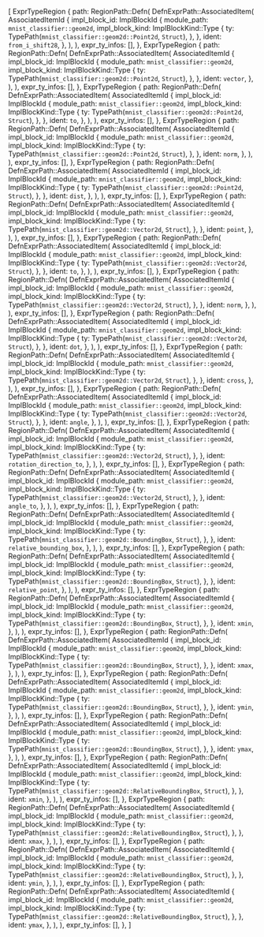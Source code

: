 [
    ExprTypeRegion {
        path: RegionPath::Defn(
            DefnExprPath::AssociatedItem(
                AssociatedItemId {
                    impl_block_id: ImplBlockId {
                        module_path: `mnist_classifier::geom2d`,
                        impl_block_kind: ImplBlockKind::Type {
                            ty: TypePath(`mnist_classifier::geom2d::Point2d`, `Struct`),
                        },
                    },
                    ident: `from_i_shift28`,
                },
            ),
        ),
        expr_ty_infos: [],
    },
    ExprTypeRegion {
        path: RegionPath::Defn(
            DefnExprPath::AssociatedItem(
                AssociatedItemId {
                    impl_block_id: ImplBlockId {
                        module_path: `mnist_classifier::geom2d`,
                        impl_block_kind: ImplBlockKind::Type {
                            ty: TypePath(`mnist_classifier::geom2d::Point2d`, `Struct`),
                        },
                    },
                    ident: `vector`,
                },
            ),
        ),
        expr_ty_infos: [],
    },
    ExprTypeRegion {
        path: RegionPath::Defn(
            DefnExprPath::AssociatedItem(
                AssociatedItemId {
                    impl_block_id: ImplBlockId {
                        module_path: `mnist_classifier::geom2d`,
                        impl_block_kind: ImplBlockKind::Type {
                            ty: TypePath(`mnist_classifier::geom2d::Point2d`, `Struct`),
                        },
                    },
                    ident: `to`,
                },
            ),
        ),
        expr_ty_infos: [],
    },
    ExprTypeRegion {
        path: RegionPath::Defn(
            DefnExprPath::AssociatedItem(
                AssociatedItemId {
                    impl_block_id: ImplBlockId {
                        module_path: `mnist_classifier::geom2d`,
                        impl_block_kind: ImplBlockKind::Type {
                            ty: TypePath(`mnist_classifier::geom2d::Point2d`, `Struct`),
                        },
                    },
                    ident: `norm`,
                },
            ),
        ),
        expr_ty_infos: [],
    },
    ExprTypeRegion {
        path: RegionPath::Defn(
            DefnExprPath::AssociatedItem(
                AssociatedItemId {
                    impl_block_id: ImplBlockId {
                        module_path: `mnist_classifier::geom2d`,
                        impl_block_kind: ImplBlockKind::Type {
                            ty: TypePath(`mnist_classifier::geom2d::Point2d`, `Struct`),
                        },
                    },
                    ident: `dist`,
                },
            ),
        ),
        expr_ty_infos: [],
    },
    ExprTypeRegion {
        path: RegionPath::Defn(
            DefnExprPath::AssociatedItem(
                AssociatedItemId {
                    impl_block_id: ImplBlockId {
                        module_path: `mnist_classifier::geom2d`,
                        impl_block_kind: ImplBlockKind::Type {
                            ty: TypePath(`mnist_classifier::geom2d::Vector2d`, `Struct`),
                        },
                    },
                    ident: `point`,
                },
            ),
        ),
        expr_ty_infos: [],
    },
    ExprTypeRegion {
        path: RegionPath::Defn(
            DefnExprPath::AssociatedItem(
                AssociatedItemId {
                    impl_block_id: ImplBlockId {
                        module_path: `mnist_classifier::geom2d`,
                        impl_block_kind: ImplBlockKind::Type {
                            ty: TypePath(`mnist_classifier::geom2d::Vector2d`, `Struct`),
                        },
                    },
                    ident: `to`,
                },
            ),
        ),
        expr_ty_infos: [],
    },
    ExprTypeRegion {
        path: RegionPath::Defn(
            DefnExprPath::AssociatedItem(
                AssociatedItemId {
                    impl_block_id: ImplBlockId {
                        module_path: `mnist_classifier::geom2d`,
                        impl_block_kind: ImplBlockKind::Type {
                            ty: TypePath(`mnist_classifier::geom2d::Vector2d`, `Struct`),
                        },
                    },
                    ident: `norm`,
                },
            ),
        ),
        expr_ty_infos: [],
    },
    ExprTypeRegion {
        path: RegionPath::Defn(
            DefnExprPath::AssociatedItem(
                AssociatedItemId {
                    impl_block_id: ImplBlockId {
                        module_path: `mnist_classifier::geom2d`,
                        impl_block_kind: ImplBlockKind::Type {
                            ty: TypePath(`mnist_classifier::geom2d::Vector2d`, `Struct`),
                        },
                    },
                    ident: `dot`,
                },
            ),
        ),
        expr_ty_infos: [],
    },
    ExprTypeRegion {
        path: RegionPath::Defn(
            DefnExprPath::AssociatedItem(
                AssociatedItemId {
                    impl_block_id: ImplBlockId {
                        module_path: `mnist_classifier::geom2d`,
                        impl_block_kind: ImplBlockKind::Type {
                            ty: TypePath(`mnist_classifier::geom2d::Vector2d`, `Struct`),
                        },
                    },
                    ident: `cross`,
                },
            ),
        ),
        expr_ty_infos: [],
    },
    ExprTypeRegion {
        path: RegionPath::Defn(
            DefnExprPath::AssociatedItem(
                AssociatedItemId {
                    impl_block_id: ImplBlockId {
                        module_path: `mnist_classifier::geom2d`,
                        impl_block_kind: ImplBlockKind::Type {
                            ty: TypePath(`mnist_classifier::geom2d::Vector2d`, `Struct`),
                        },
                    },
                    ident: `angle`,
                },
            ),
        ),
        expr_ty_infos: [],
    },
    ExprTypeRegion {
        path: RegionPath::Defn(
            DefnExprPath::AssociatedItem(
                AssociatedItemId {
                    impl_block_id: ImplBlockId {
                        module_path: `mnist_classifier::geom2d`,
                        impl_block_kind: ImplBlockKind::Type {
                            ty: TypePath(`mnist_classifier::geom2d::Vector2d`, `Struct`),
                        },
                    },
                    ident: `rotation_direction_to`,
                },
            ),
        ),
        expr_ty_infos: [],
    },
    ExprTypeRegion {
        path: RegionPath::Defn(
            DefnExprPath::AssociatedItem(
                AssociatedItemId {
                    impl_block_id: ImplBlockId {
                        module_path: `mnist_classifier::geom2d`,
                        impl_block_kind: ImplBlockKind::Type {
                            ty: TypePath(`mnist_classifier::geom2d::Vector2d`, `Struct`),
                        },
                    },
                    ident: `angle_to`,
                },
            ),
        ),
        expr_ty_infos: [],
    },
    ExprTypeRegion {
        path: RegionPath::Defn(
            DefnExprPath::AssociatedItem(
                AssociatedItemId {
                    impl_block_id: ImplBlockId {
                        module_path: `mnist_classifier::geom2d`,
                        impl_block_kind: ImplBlockKind::Type {
                            ty: TypePath(`mnist_classifier::geom2d::BoundingBox`, `Struct`),
                        },
                    },
                    ident: `relative_bounding_box`,
                },
            ),
        ),
        expr_ty_infos: [],
    },
    ExprTypeRegion {
        path: RegionPath::Defn(
            DefnExprPath::AssociatedItem(
                AssociatedItemId {
                    impl_block_id: ImplBlockId {
                        module_path: `mnist_classifier::geom2d`,
                        impl_block_kind: ImplBlockKind::Type {
                            ty: TypePath(`mnist_classifier::geom2d::BoundingBox`, `Struct`),
                        },
                    },
                    ident: `relative_point`,
                },
            ),
        ),
        expr_ty_infos: [],
    },
    ExprTypeRegion {
        path: RegionPath::Defn(
            DefnExprPath::AssociatedItem(
                AssociatedItemId {
                    impl_block_id: ImplBlockId {
                        module_path: `mnist_classifier::geom2d`,
                        impl_block_kind: ImplBlockKind::Type {
                            ty: TypePath(`mnist_classifier::geom2d::BoundingBox`, `Struct`),
                        },
                    },
                    ident: `xmin`,
                },
            ),
        ),
        expr_ty_infos: [],
    },
    ExprTypeRegion {
        path: RegionPath::Defn(
            DefnExprPath::AssociatedItem(
                AssociatedItemId {
                    impl_block_id: ImplBlockId {
                        module_path: `mnist_classifier::geom2d`,
                        impl_block_kind: ImplBlockKind::Type {
                            ty: TypePath(`mnist_classifier::geom2d::BoundingBox`, `Struct`),
                        },
                    },
                    ident: `xmax`,
                },
            ),
        ),
        expr_ty_infos: [],
    },
    ExprTypeRegion {
        path: RegionPath::Defn(
            DefnExprPath::AssociatedItem(
                AssociatedItemId {
                    impl_block_id: ImplBlockId {
                        module_path: `mnist_classifier::geom2d`,
                        impl_block_kind: ImplBlockKind::Type {
                            ty: TypePath(`mnist_classifier::geom2d::BoundingBox`, `Struct`),
                        },
                    },
                    ident: `ymin`,
                },
            ),
        ),
        expr_ty_infos: [],
    },
    ExprTypeRegion {
        path: RegionPath::Defn(
            DefnExprPath::AssociatedItem(
                AssociatedItemId {
                    impl_block_id: ImplBlockId {
                        module_path: `mnist_classifier::geom2d`,
                        impl_block_kind: ImplBlockKind::Type {
                            ty: TypePath(`mnist_classifier::geom2d::BoundingBox`, `Struct`),
                        },
                    },
                    ident: `ymax`,
                },
            ),
        ),
        expr_ty_infos: [],
    },
    ExprTypeRegion {
        path: RegionPath::Defn(
            DefnExprPath::AssociatedItem(
                AssociatedItemId {
                    impl_block_id: ImplBlockId {
                        module_path: `mnist_classifier::geom2d`,
                        impl_block_kind: ImplBlockKind::Type {
                            ty: TypePath(`mnist_classifier::geom2d::RelativeBoundingBox`, `Struct`),
                        },
                    },
                    ident: `xmin`,
                },
            ),
        ),
        expr_ty_infos: [],
    },
    ExprTypeRegion {
        path: RegionPath::Defn(
            DefnExprPath::AssociatedItem(
                AssociatedItemId {
                    impl_block_id: ImplBlockId {
                        module_path: `mnist_classifier::geom2d`,
                        impl_block_kind: ImplBlockKind::Type {
                            ty: TypePath(`mnist_classifier::geom2d::RelativeBoundingBox`, `Struct`),
                        },
                    },
                    ident: `xmax`,
                },
            ),
        ),
        expr_ty_infos: [],
    },
    ExprTypeRegion {
        path: RegionPath::Defn(
            DefnExprPath::AssociatedItem(
                AssociatedItemId {
                    impl_block_id: ImplBlockId {
                        module_path: `mnist_classifier::geom2d`,
                        impl_block_kind: ImplBlockKind::Type {
                            ty: TypePath(`mnist_classifier::geom2d::RelativeBoundingBox`, `Struct`),
                        },
                    },
                    ident: `ymin`,
                },
            ),
        ),
        expr_ty_infos: [],
    },
    ExprTypeRegion {
        path: RegionPath::Defn(
            DefnExprPath::AssociatedItem(
                AssociatedItemId {
                    impl_block_id: ImplBlockId {
                        module_path: `mnist_classifier::geom2d`,
                        impl_block_kind: ImplBlockKind::Type {
                            ty: TypePath(`mnist_classifier::geom2d::RelativeBoundingBox`, `Struct`),
                        },
                    },
                    ident: `ymax`,
                },
            ),
        ),
        expr_ty_infos: [],
    },
]